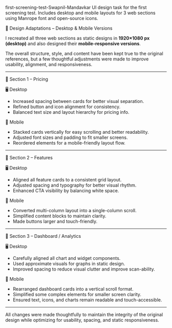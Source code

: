 first-screening-test-Swapnil-Mandavkar
UI design task for the first screening test. Includes desktop and mobile layouts for 3 web sections using Manrope font and open-source icons.


🧠 Design Adaptations – Desktop & Mobile Versions

I recreated all three web sections as static designs in **1920×1080 px (desktop)** and also designed their **mobile-responsive versions**.

The overall structure, style, and content have been kept true to the original references, but a few thoughtful adjustments were made to improve usability, alignment, and responsiveness.

----------------------------------------------------------------------------------------------------------------------------------

🔹 Section 1 – Pricing

 🖥️ Desktop
- Increased spacing between cards for better visual separation.
- Refined button and icon alignment for consistency.
- Balanced text size and layout hierarchy for pricing info.

📱 Mobile
- Stacked cards vertically for easy scrolling and better readability.
- Adjusted font sizes and padding to fit smaller screens.
- Reordered elements for a mobile-friendly layout flow.

----------------------------------------------------------------------------------------------------------------------------------

🔹 Section 2 – Features

🖥️ Desktop
- Aligned all feature cards to a consistent grid layout.
- Adjusted spacing and typography for better visual rhythm.
- Enhanced CTA visibility by balancing white space.

📱 Mobile
- Converted multi-column layout into a single-column scroll.
- Simplified content blocks to maintain clarity.
- Made buttons larger and touch-friendly.

----------------------------------------------------------------------------------------------------------------------------------

🔹 Section 3 – Dashboard / Analytics

🖥️ Desktop
- Carefully aligned all chart and widget components.
- Used approximate visuals for graphs in static design.
- Improved spacing to reduce visual clutter and improve scan-ability.

📱 Mobile
- Rearranged dashboard cards into a vertical scroll format.
- Simplified some complex elements for smaller screen clarity.
- Ensured text, icons, and charts remain readable and touch-accessible.

----------------------------------------------------------------------------------------------------------------------------------

All changes were made thoughtfully to maintain the integrity of the original design while optimizing for usability, spacing, and static responsiveness.
